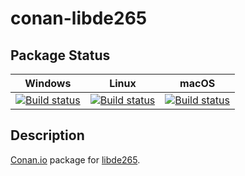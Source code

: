 # conan-libde265

## Package Status

| Windows | Linux | macOS |
|:-------:|:-----:|:-----:|
|[![Build status](https://ci.appveyor.com/api/projects/status/vqck28o9u8tijd6u/branch/testing%2F1.0.8?svg=true)](https://ci.appveyor.com/project/SpaceIm/conan-libde265)|[![Build status](https://github.com/SpaceIm/conan-libde265/workflows/.github/workflows/linux.yml/badge.svg?branch=testing%2F1.0.8)](https://github.com/SpaceIm/conan-libde265/actions/workflows/linux.yml?query=branch%3Atesting%2F1.0.8)|[![Build status](https://github.com/SpaceIm/conan-libde265/workflows/.github/workflows/macos.yml/badge.svg?branch=testing%2F1.0.8)](https://github.com/SpaceIm/conan-libde265/actions/workflows/macos.yml?query=branch%3Atesting%2F1.0.8)|

## Description

[Conan.io](https://conan.io) package for [libde265](https://github.com/strukturag/libde265).
